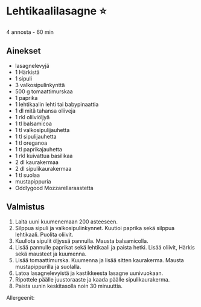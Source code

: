 # Lehtikaalilasagne ⭐
4 annosta - 60 min


## Ainekset
- lasagnelevyjä
- 1 Härkistä
- 1 sipuli
- 3 valkosipulinkynttä
- 500 g tomaattimurskaa
- 1 paprika
- 1 lehtikaalin lehti tai babypinaattia
- 1 dl mitä tahansa oliiveja
- 1 rkl oliiviöljyä
- 1 tl balsamicoa
- 1 tl valkosipulijauhetta
- 1 tl sipulijauhetta
- 1 tl oreganoa
- 1 tl paprikajauhetta
- 1 rkl kuivattua basilikaa
- 2 dl kaurakermaa
- 2 dl sipulikaurakermaa
- 1 tl suolaa
- mustapippuria
- Oddlygood Mozzarellaraastetta


## Valmistus
1. Laita uuni kuumenemaan 200 asteeseen.
2. Silppua sipuli ja valkosipulinkynnet. Kuutioi paprika sekä silppua lehtikaali. Puolita oliivit.
3. Kuullota sipulit öljyssä pannulla. Mausta balsamicolla.
4. Lisää pannulle paprikat sekä lehtikaali ja paista hetki. Lisää oliivit, Härkis sekä mausteet ja kuumenna.
5. Lisää tomaattimurska. Kuumenna ja lisää sitten kaurakerma. Mausta mustapippurilla ja suolalla.
6. Latoa lasagnelevyistä ja kastikkeesta lasagne uunivuokaan.
7. Ripottele päälle juustoraaste ja kaada päälle sipulikaurakerma.
8. Paista uunin keskitasolla noin 30 minuuttia.

Allergeenit:
